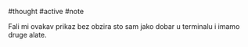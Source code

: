 #thought #active #note 

Fali mi ovakav prikaz bez obzira sto sam jako dobar u terminalu i imamo druge alate.

